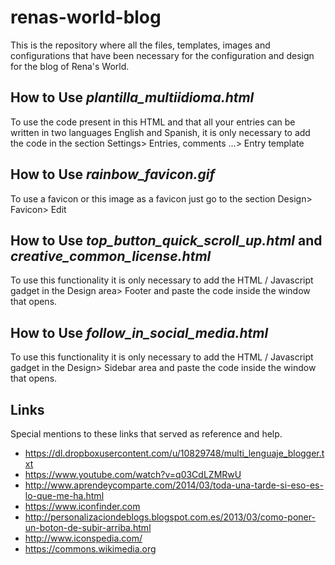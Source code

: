 # renas-world-blog


This is the repository where all the files, templates, images and configurations that have been necessary for the configuration and design for the blog of Rena's World.

## How to Use *plantilla_multiidioma.html*

To use the code present in this HTML and that all your entries can be written in two languages English and Spanish, it is only necessary to add the code in the section Settings> Entries, comments ...> Entry template

## How to Use *rainbow_favicon.gif*

To use a favicon or this image as a favicon just go to the section Design> Favicon> Edit

## How to Use *top_button_quick_scroll_up.html* and *creative_common_license.html*

To use this functionality it is only necessary to add the HTML / Javascript gadget in the Design area> Footer and paste the code inside the window that opens.

## How to Use *follow_in_social_media.html*

To use this functionality it is only necessary to add the HTML / Javascript gadget in the Design> Sidebar area and paste the code inside the window that opens.

## Links

Special mentions to these links that served as reference and help.
* https://dl.dropboxusercontent.com/u/10829748/multi_lenguaje_blogger.txt
* https://www.youtube.com/watch?v=q03CdLZMRwU
* http://www.aprendeycomparte.com/2014/03/toda-una-tarde-si-eso-es-lo-que-me-ha.html
* https://www.iconfinder.com
* http://personalizaciondeblogs.blogspot.com.es/2013/03/como-poner-un-boton-de-subir-arriba.html
* http://www.iconspedia.com/
* https://commons.wikimedia.org

